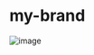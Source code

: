 # my-brand
![image]({https://img.shields.io/badge/React-20232A?style=for-the-badge&logo=react&logoColor=61DAFB})
